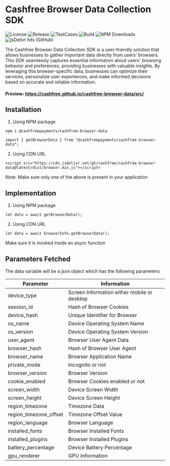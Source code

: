 # Cashfree Browser Data Collection SDK

![License](https://img.shields.io/badge/license-MIT-blue) ![Release](https://img.shields.io/badge/release-v0.0.8-blue) ![TestCases](https://img.shields.io/badge/test_cases-passed-brightgreen) ![Build](https://img.shields.io/badge/build-stable-brightgreen) ![NPM Downloads](https://img.shields.io/npm/dm/%40cashfreepayments%2Fcashfree-browser-data?label=NPM%20Downloads&color=blue) ![jsDelivr hits (GitHub)](https://img.shields.io/jsdelivr/gh/hm/cashfree/cashfree-browser-data?label=CDN%20Hits&color=blue)

The Cashfree Browser Data Collection SDK is a user-friendly solution that allows businesses to gather important data directly from users' browsers. This SDK seamlessly captures essential information about users' browsing behavior and preferences, providing businesses with valuable insights. By leveraging this browser-specific data, businesses can optimize their services, personalize user experiences, and make informed decisions based on accurate and reliable information.

#### Preview: https://cashfree.github.io/cashfree-browser-data/src/

## Installation

1. Using NPM package

```
npm i @cashfreepayments/cashfree-browser-data
```

```
import { getBrowserData } from "@cashfreepayments/cashfree-browser-data";
```

2. Using CDN URL

```
<script src="https://cdn.jsdelivr.net/gh/cashfree/cashfree-browser-data@latest/dist/browser.min.js"></script>
```

Note: Make sure only one of the above is present in your application

## Implementation

1. Using NPM package

```
let data = await getBrowserData();
```

2. Using CDN URL

```
let data = await browserInfo.getBrowserData();
```

Make sure it is invoked inside an async function

## Parameters Fetched

The data variable will be a json object which has the following parameters

| Parameter              | Information                                 |
| ---------------------- | ------------------------------------------- |
| device_type            | Screen Information either mobile or desktop |
| session_id             | Hash of Browser Cookies                     |
| device_hash            | Unique Identifier for Browser               |
| os_name                | Device Operating System Name                |
| os_version             | Device Operating System Version             |
| user_agent             | Browser User Agent Data                     |
| browser_hash           | Hash of Browser User Agent                  |
| browser_name           | Browser Application Name                    |
| private_mode           | Incognito or not                            |
| browser_version        | Browser Version                             |
| cookie_enabled         | Browser Cookies enabled or not              |
| screen_width           | Device Screen Width                         |
| screen_height          | Device Screen Height                        |
| region_timezone        | Timezone Data                               |
| region_timezone_offset | Timezone Offset Value                       |
| region_language        | Browser Language                            |
| installed_fonts        | Browser Installed Fonts                     |
| installed_plugins      | Browser Installed Plugins                   |
| battery_percentage     | Device Battery Percentage                   |
| gpu_renderer           | GPU Information                             |
